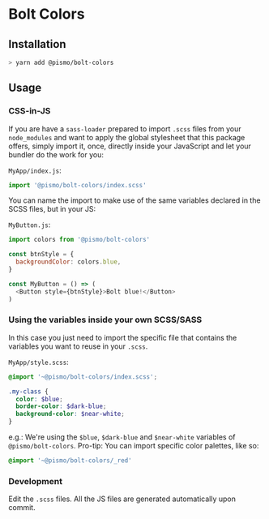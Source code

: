 # Bolt Colors

## Installation

```sh
> yarn add @pismo/bolt-colors
```

## Usage

### CSS-in-JS

If you are have a `sass-loader` prepared to import `.scss` files from your `node_modules` and want to apply the global stylesheet that this package offers, simply import it, once, directly inside your JavaScript and let your bundler do the work for you:

`MyApp/index.js`:
```js
import '@pismo/bolt-colors/index.scss'
```

You can name the import to make use of the same variables declared in the SCSS files, but in your JS:

`MyButton.js`:
```js
import colors from '@pismo/bolt-colors'

const btnStyle = {
  backgroundColor: colors.blue,
}

const MyButton = () => (
  <Button style={btnStyle}>Bolt blue!</Button>
)
```

### Using the variables inside your own SCSS/SASS

In this case you just need to import the specific file that contains the variables you want to reuse in your `.scss`.

`MyApp/style.scss`:
```scss
@import '~@pismo/bolt-colors/index.scss';

.my-class {
  color: $blue;
  border-color: $dark-blue;
  background-color: $near-white;
}
```

e.g.: We're using the `$blue`, `$dark-blue` and `$near-white` variables of `@pismo/bolt-colors`.
Pro-tip: You can import specific color palettes, like so:

```scss
@import '~@pismo/bolt-colors/_red'
```

### Development

Edit the `.scss` files. All the JS files are generated automatically upon commit.

